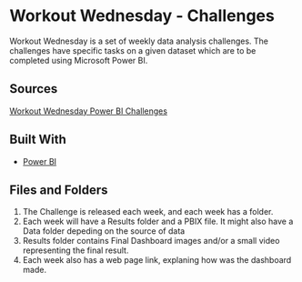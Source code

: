 # Workout Wednesday - Challenges

Workout Wednesday is a set of weekly data analysis challenges. The challenges have specific tasks on a given dataset which are to be completed using Microsoft Power BI.

## Sources

[Workout Wednesday Power BI Challenges](http://www.workout-wednesday.com/power-bi-challenges/)

## Built With

* [Power BI](https://powerbi.microsoft.com/en-us/)


## Files and Folders

1. The Challenge is released each week, and each week has a folder.
2. Each week will have a Results folder and a PBIX file. It might also have a Data folder depeding on the source of data
3. Results folder contains Final Dashboard images and/or a small video representing the final result.
4. Each week also has a web page link, explaning how was the dashboard made.
